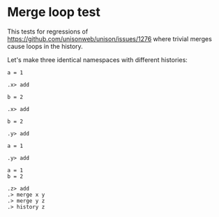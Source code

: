 # Merge loop test

This tests for regressions of https://github.com/unisonweb/unison/issues/1276 where trivial merges cause loops in the history.

Let's make three identical namespaces with different histories:

```unison
a = 1
```

```ucm
.x> add
```

```unison
b = 2
```

```ucm
.x> add
```

```unison
b = 2
```

```ucm
.y> add
```

```unison
a = 1
```

```ucm
.y> add
```

```unison
a = 1
b = 2
```

```ucm
.z> add
.> merge x y
.> merge y z
.> history z
```


